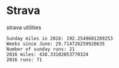 # Strava
strava utilities

```
Sunday miles in 2016: 192.2549601289253
Weeks since June: 29.714726259920635
Number of sunday runs: 21
2016 miles: 438.33102053770324
2016 runs: 71
```
